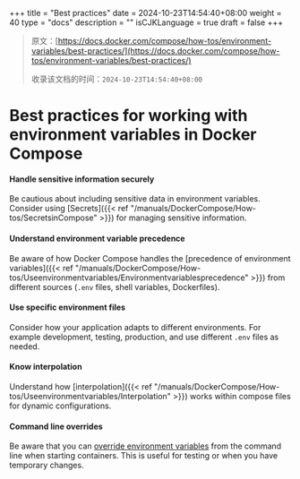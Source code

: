 +++
title = "Best practices"
date = 2024-10-23T14:54:40+08:00
weight = 40
type = "docs"
description = ""
isCJKLanguage = true
draft = false
+++

> 原文：[https://docs.docker.com/compose/how-tos/environment-variables/best-practices/](https://docs.docker.com/compose/how-tos/environment-variables/best-practices/)
>
> 收录该文档的时间：`2024-10-23T14:54:40+08:00`

# Best practices for working with environment variables in Docker Compose

#### Handle sensitive information securely

Be cautious about including sensitive data in environment variables. Consider using [Secrets]({{< ref "/manuals/DockerCompose/How-tos/SecretsinCompose" >}}) for managing sensitive information.

#### Understand environment variable precedence

Be aware of how Docker Compose handles the [precedence of environment variables]({{< ref "/manuals/DockerCompose/How-tos/Useenvironmentvariables/Environmentvariablesprecedence" >}}) from different sources (`.env` files, shell variables, Dockerfiles).

#### Use specific environment files

Consider how your application adapts to different environments. For example development, testing, production, and use different `.env` files as needed.

#### Know interpolation

Understand how [interpolation]({{< ref "/manuals/DockerCompose/How-tos/Useenvironmentvariables/Interpolation" >}}) works within compose files for dynamic configurations.

#### Command line overrides

Be aware that you can [override environment variables](https://docs.docker.com/compose/how-tos/environment-variables/set-environment-variables/#cli) from the command line when starting containers. This is useful for testing or when you have temporary changes.
